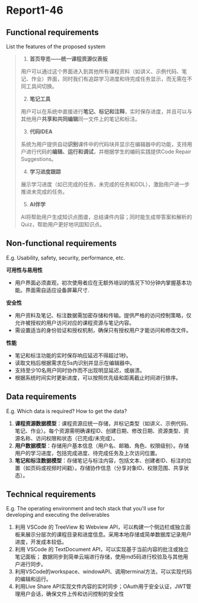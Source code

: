 # Report1-46

## Functional requirements

List the features of the proposed system

> 1. **首页导览——统一课程资源仪表板**
> 
> 
> 用户可以通过这个界面进入到其他所有课程资料（如讲义、示例代码、笔记、作业）界面，同时我们有追踪学习进度和待完成任务显示，而无需在不同工具间切换。
> 
> 2. **笔记工具**
> 
> 用户可以在系统中直接进行**笔记、标记和注释**，实时保存进度，并且可以与其他用户**共享和共同编辑**同一文件上的笔记和标注。
> 
> 3. **代码IDEA**
> 
> 系统为用户提供自动**识别**课件中的代码块并显示在编辑器中的功能，支持用户进行代码的**编辑、运行和调试**，并根据学生的编码实践提供Code Repair Suggestions。
> 
> 4. **学习进度跟踪**
> 
> 展示学习进度（如已完成的任务，未完成的任务和DDL），激励用户进一步推进未完成的任务。
> 
> 5. **AI伴学**
> 
> AI将帮助用户生成知识点图谱，总结课件内容；同时能生成带答案和解析的Quiz，帮助用户更好地巩固知识点。
> 

## Non-functional requirements

E.g. Usability, safety, security, performance, etc.

**可用性与易用性**

- 用户界面必须直观，初次使用者应在无额外培训的情况下10分钟内掌握基本功能。界面需自适应设备屏幕尺寸.

**安全性**

- 用户资料及笔记、标注数据需加密存储和传输。提供严格的访问控制策略，仅允许被授权的用户访问对应的课程资源与笔记内容。
- 需设置适当的身份验证和授权机制，确保只有授权用户才能访问和修改文件。

**性能**

- 笔记和标注功能的实时保存响应延迟不得超过1秒。
- 读取文档后根据需求在5s内识别并显示在编辑器中。
- 支持至少10名用户同时协作而不出现明显延迟，或崩溃。
- 根据系统时间实时更新进度，可以按照优先级和距离截止时间进行排序。

## Data requirements

E.g. Which data is required? How to get the data?

1. **课程资源数据模型**：课程资源应统一存储，并标记类型（如讲义、示例代码、笔记、作业）。每个资源需明确课程ID、创建日期、修改日期、资源类型、资源名称、访问权限和状态（已完成/未完成）。
2. **用户数据模型**：存储用户基本信息（用户名、邮箱、角色、权限级别）。存储用户的学习进度，包括完成进度、待完成任务及上次访问位置。
3. **笔记和标注数据模型**：存储笔记与标注内容，包括文本、创建者ID、标注的位置（如页码或视频时间戳）。存储协作信息（分享对象ID、权限范围、共享状态）。

## Technical requirements

E.g. The operating environment and tech stack that you'll use for developing and executing the deliverables

1. 利用 VSCode 的 TreeView 和 Webview API，可以构建一个侧边栏或独立面板来展示分层次的课程目录和进度信息。采用本地存储或简单数据库记录用户进度，开发成本较低。
2. 利用 VSCode 的 TextDocument API，可以实现基于当前内容的批注或独立笔记面板；
数据同步到简单云端进行存储，使用md5码进行校验及与其他用户进行同步。
3. 利用VSCode的workspace、windowAPI、调用terminal方法，可以实现代码的编辑和运行。
4. 利用Live Share API实现文件内容的实时同步；OAuth用于安全认证，JWT管理用户会话，确保文件上传和访问控制的安全性